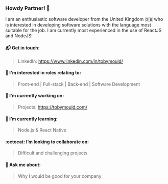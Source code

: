 ### Howdy Partner! 👋
I am an enthusiastic software developer from the United Kingdom :uk: who is interested in developing software solutions with the language most suitable for the job. I am currently most experienced in the use of ReactJS and NodeJS!

#### 📬 Get in touch: 
> LinkedIn: https://www.linkedin.com/in/tobymould/

#### 👷 I'm interested in roles relating to:
> Front-end | Full-stack | Back-end | Software Development

#### 🔭 I’m currently working on:
> Projects: https://tobymould.com/

#### 🌱 I’m currently learning: 
> Node.js & React Native

#### :octocat: I’m looking to collaborate on:
> Difficult and challenging projects 

#### 💬 Ask me about:
> Why I would be good for your company


<!--
**tobymould/tobymould** is a ✨ _special_ ✨ repository because its `README.md` (this file) appears on your GitHub profile.

Here are some ideas to get you started:

- 🔭 I’m currently working on ...
- 🌱 I’m currently learning ...
- 👯 I’m looking to collaborate on ...
- 🤔 I’m looking for help with ...
- 💬 Ask me about ...
- 📫 How to reach me: ...
- 😄 Pronouns: ...
- ⚡ Fun fact: ...
-->
